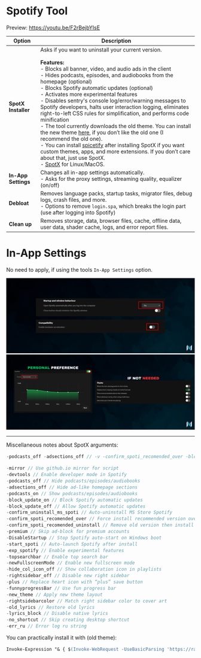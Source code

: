 ﻿# Spotify Tool

Preview: https://youtu.be/F2rBejbYIsE

| Option              | Description |
| ------------------- | ----------- |
| **SpotX Installer** | Asks if you want to uninstall your current version.<br><br>**Features:**<br> - Blocks all banner, video, and audio ads in the client<br> - Hides podcasts, episodes, and audiobooks from the homepage (optional)<br> - Blocks Spotify automatic updates (optional)<br> - Activates more experimental features<br> - Disables sentry's console log/error/warning messages to Spotify developers, halts user interaction logging, eliminates right-to-left CSS rules for simplification, and performs code minification<br> - The tool currently downloads the old theme. You can install the new theme [here](https://github.com/SpotX-Official/SpotX/releases), if you don’t like the old one (I recommend the old one).<br> - You can install [spicetify](https://spicetify.app/) after installing SpotX if you want custom themes, apps, and more extensions. If you don’t care about that, just use SpotX.<br> - [SpotX](https://github.com/SpotX-Official/SpotX-Bash) for Linux/MacOS. |
| **In-App Settings** | Changes all in-app settings automatically.<br> - Asks for the proxy settings, streaming quality, equalizer (on/off)  |
| **Debloat**         | Removes language packs, startup tasks, migrator files, debug logs, crash files, and more.<br> - Options to remove `login.spa`, which breaks the login part (use after logging into Spotify) |
| **Clean up**        | Removes storage, data, browser files, cache, offline data, user data, shader cache, logs, and error report files. |

# In-App Settings

No need to apply, if using the tools `In-App Settings` option.

![](https://github.com/5Noxi/app-tools/blob/main/spotify/media/spotify1.png?raw=true)
![](https://github.com/5Noxi/app-tools/blob/main/spotify/media/spotify2.png?raw=true)

---

Miscellaneous notes about SpotX arguments:

```c
-podcasts_off -adsections_off // -v -confirm_spoti_recomended_over -block_update_on are used by default (Install_Old_theme.bat)
```
```c
-mirror // Use github.io mirror for script
-devtools // Enable developer mode in Spotify
-podcasts_off // Hide podcasts/episodes/audiobooks
-adsections_off // Hide ad-like homepage sections
-podcasts_on // Show podcasts/episodes/audiobooks
-block_update_on // Block Spotify automatic updates
-block_update_off // Allow Spotify automatic updates
-confirm_uninstall_ms_spoti // Auto-uninstall MS Store Spotify
-confirm_spoti_recomended_over // Force install recommended version over old
-confirm_spoti_recomended_uninstall // Remove old version then install recommended
-premium // Skip ad-block for premium accounts
-DisableStartup // Stop Spotify auto-start on Windows boot
-start_spoti // Auto-launch Spotify after install
-exp_spotify // Enable experimental features
-topsearchbar // Enable top search bar
-newFullscreenMode // Enable new fullscreen mode
-hide_col_icon_off // Show collaboration icon in playlists
-rightsidebar_off // Disable new right sidebar
-plus // Replace heart icon with “plus” save button
-funnyprogressBar // Use fun progress bar
-new_theme // Apply new theme layout
-rightsidebarcolor // Match right sidebar color to cover art
-old_lyrics // Restore old lyrics
-lyrics_block // Disable native lyrics
-no_shortcut // Skip creating desktop shortcut
-err_ru // Error log ru string
```

You can practically install it with (old theme):
```ps
Invoke-Expression "& { $(Invoke-WebRequest -UseBasicParsing 'https://raw.githubusercontent.com/SpotX-Official/spotx-official.github.io/main/run.ps1') } -v 1.2.13.661.ga588f749-4064 -confirm_spoti_recomended_over -block_update_on -podcasts_off -adsections_off"
```